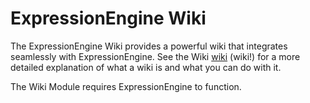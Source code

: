 # ExpressionEngine Wiki

The ExpressionEngine Wiki provides a powerful wiki that integrates seamlessly with ExpressionEngine. See the Wiki [wiki](https://github.com/EllisLab/Wiki/wiki) (wiki!) for a more detailed explanation of what a wiki is and what you can do with it. 

The Wiki Module requires ExpressionEngine to function.  

